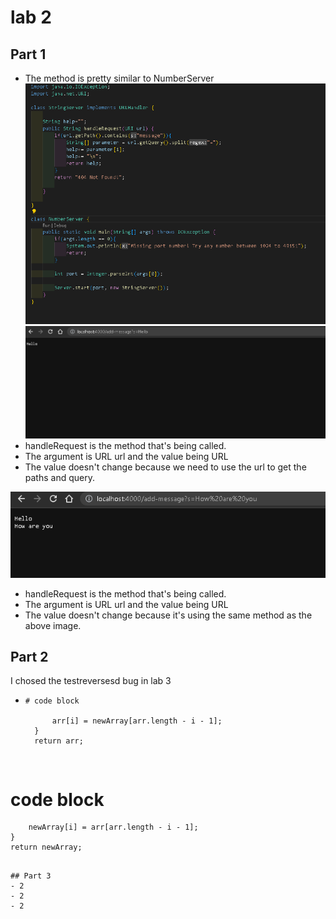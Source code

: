 # lab 2
## Part 1
- The method is pretty similar to NumberServer
![image](WM-Screenshots-20230424165845.png)
![image](hello.png)
- handleRequest is the method that's being called.
- The argument is URL url and the value being URL
- The value doesn't change because we need to use the url to get the paths and query.


![image](howareyou.png)
- handleRequest is the method that's being called.
- The argument is URL url and the value being URL
- The value doesn't change because it's using the same method as the above image.
## Part 2
I chosed the testreversesd bug in lab 3
- ```
  # code block
  
        arr[i] = newArray[arr.length - i - 1];
    }
    return arr;
    
```
 ```
  # code block
  
        newArray[i] = arr[arr.length - i - 1];
    }
    return newArray;
```

## Part 3
- 2
- 2
- 2
